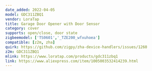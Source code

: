 ```yaml
---
date_added: 2022-04-05
model: GDC311ZBQ1
vendor: LoraTap
title: Garage Door Opener with Door Sensor
category: cover
supports: open/close, door state
zigbeemodel: ['TS0601','_TZE200_wfxuhoea']
compatible: [z2m, zha]
quirk: https://github.com/zigpy/zha-device-handlers/issues/1260
z2m: GDC311ZBQ1
mlink: https://www.loratap.com/products/gdc311zbq1
link: https://www.aliexpress.com/item/1005003532414239.html
---
```

